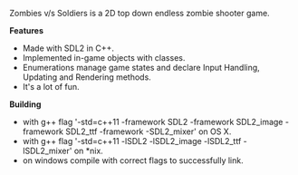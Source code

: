 Zombies v/s Soldiers is a 2D top down endless zombie shooter game.

**Features**

* Made with SDL2 in  C++.
* Implemented in-game objects with classes.
* Enumerations manage game states and declare Input Handling, Updating and Rendering methods.
* It's a lot of fun.

**Building**

* with g++ flag '-std=c++11 -framework SDL2 -framework SDL2_image -framework SDL2_ttf -framework -SDL2_mixer' on OS X.
* with g++ flag '-std=c++11 -lSDL2 -lSDL2_image -lSDL2_ttf -lSDL2_mixer' on *nix.
* on windows compile with correct flags to successfully link.
